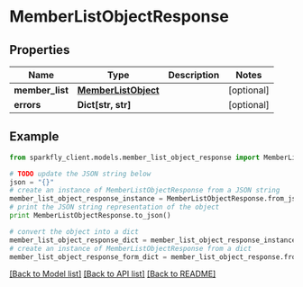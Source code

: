 # MemberListObjectResponse


## Properties
Name | Type | Description | Notes
------------ | ------------- | ------------- | -------------
**member_list** | [**MemberListObject**](MemberListObject.md) |  | [optional] 
**errors** | **Dict[str, str]** |  | [optional] 

## Example

```python
from sparkfly_client.models.member_list_object_response import MemberListObjectResponse

# TODO update the JSON string below
json = "{}"
# create an instance of MemberListObjectResponse from a JSON string
member_list_object_response_instance = MemberListObjectResponse.from_json(json)
# print the JSON string representation of the object
print MemberListObjectResponse.to_json()

# convert the object into a dict
member_list_object_response_dict = member_list_object_response_instance.to_dict()
# create an instance of MemberListObjectResponse from a dict
member_list_object_response_form_dict = member_list_object_response.from_dict(member_list_object_response_dict)
```
[[Back to Model list]](../README.md#documentation-for-models) [[Back to API list]](../README.md#documentation-for-api-endpoints) [[Back to README]](../README.md)


